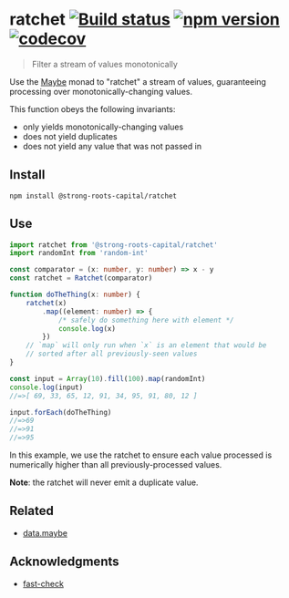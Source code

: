 # ratchet [![Build status](https://travis-ci.org/strong-roots-capital/ratchet.svg?branch=master)](https://travis-ci.org/strong-roots-capital/ratchet) [![npm version](https://img.shields.io/npm/v/@strong-roots-capital/ratchet.svg)](https://npmjs.org/package/@strong-roots-capital/ratchet) [![codecov](https://codecov.io/gh/strong-roots-capital/ratchet/branch/master/graph/badge.svg)](https://codecov.io/gh/strong-roots-capital/ratchet)

> Filter a stream of values monotonically

Use the [Maybe] monad to "ratchet" a stream of values, guaranteeing
processing over monotonically-changing values.

This function obeys the following invariants:

- only yields monotonically-changing values
- does not yield duplicates
- does not yield any value that was not passed in

## Install

```shell
npm install @strong-roots-capital/ratchet
```

## Use

```typescript
import ratchet from '@strong-roots-capital/ratchet'
import randomInt from 'random-int'

const comparator = (x: number, y: number) => x - y
const ratchet = Ratchet(comparator)

function doTheThing(x: number) {
    ratchet(x)
        .map((element: number) => {
            /* safely do something here with element */
            console.log(x)
        })
    // `map` will only run when `x` is an element that would be
    // sorted after all previously-seen values
}

const input = Array(10).fill(100).map(randomInt)
console.log(input)
//=>[ 69, 33, 65, 12, 91, 34, 95, 91, 80, 12 ]

input.forEach(doTheThing)
//=>69
//=>91
//=>95
```

In this example, we use the ratchet to ensure each value processed is
numerically higher than all previously-processed values.

**Note**: the ratchet will never emit a duplicate value.

## Related

- [data.maybe](https://github.com/folktale/data.maybe)

## Acknowledgments

- [fast-check](https://github.com/dubzzz/fast-check)

[Maybe]: https://github.com/folktale/data.maybe
